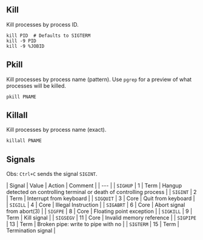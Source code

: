 ---
---

## Kill

Kill processes by process ID.

```shell
kill PID  # Defaults to SIGTERM
kill -9 PID
kill -9 %JOBID
```

## Pkill

Kill processes by process name (pattern).
Use `pgrep` for a preview of what processes will be killed.

```shell
pkill PNAME
```

## Killall

Kill processes by process name (exact).

```shell
killall PNAME
```

## Signals

Obs: `Ctrl+C` sends the signal `SIGINT`.

| Signal | Value | Action | Comment |
| --- |
| `SIGHUP` | 1 | Term | Hangup detected on controlling terminal or death of controlling process |
| `SIGINT` | 2 | Term | Interrupt from keyboard |
| `SIGQUIT` | 3 | Core | Quit from keyboard |
| `SIGILL` | 4 | Core | Illegal Instruction |
| `SIGABRT` | 6 | Core | Abort signal from abort(3) |
| `SIGFPE` | 8 | Core | Floating point exception |
| `SIGKILL` | 9 | Term | Kill signal |
| `SIGSEGV` | 11 | Core | Invalid memory reference |
| `SIGPIPE` | 13 | Term | Broken pipe: write to pipe with no |
| `SIGTERM` | 15 | Term | Termination signal |
